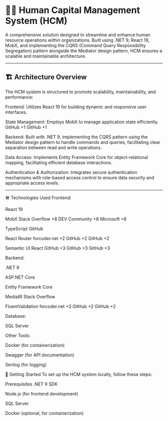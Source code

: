 # 🧑‍💼  Human Capital Management System (HCM)

A comprehensive solution designed to streamline and enhance human resource operations within organizations. Built using .NET 9, React 19, MobX, and implementing the CQRS (Command Query Responsibility Segregation) pattern alongside the Mediator design pattern, HCM ensures a scalable and maintainable architecture.

---

## 🏗️ Architecture Overview
The HCM system is structured to promote scalability, maintainability, and performance:​

Frontend: Utilizes React 19 for building dynamic and responsive user interfaces.​

State Management: Employs MobX to manage application state efficiently.​
GitHub
+1
GitHub
+1

Backend: Built with .NET 9, implementing the CQRS pattern using the Mediator design pattern to handle commands and queries, facilitating clear separation between read and write operations.​

Data Access: Implements Entity Framework Core for object-relational mapping, facilitating efficient database interactions.​

Authentication & Authorization: Integrates secure authentication mechanisms with role-based access control to ensure data security and appropriate access levels.

---
   
🛠️ Technologies Used
Frontend:

React 19​

MobX​
Stack Overflow
+8
DEV Community
+8
Microsoft
+8

TypeScript​
GitHub

React Router​
forcoder.net
+2
GitHub
+2
GitHub
+2

Semantic UI React​
GitHub
+3
GitHub
+3
GitHub
+3

Backend:

.NET 9​

ASP.NET Core​

Entity Framework Core​

MediatR​
Stack Overflow

FluentValidation​
forcoder.net
+2
GitHub
+2
GitHub
+2

Database:

SQL Server​

Other Tools:

Docker (for containerization)​

Swagger (for API documentation)​

Serilog (for logging)​

🚀 Getting Started
To set up the HCM system locally, follow these steps:

Prerequisites
.NET 9 SDK​

Node.js (for frontend development)​

SQL Server​

Docker (optional, for containerization)
